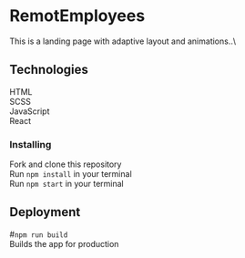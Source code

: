 # RemotEmployees

This is a landing page with adaptive layout and animations..\

## Technologies

HTML\
SCSS\
JavaScript\
React

### Installing

Fork and clone this repository\
Run `npm install` in your terminal\
Run `npm start` in your terminal

## Deployment

#`npm run build`\
Builds the app for production
